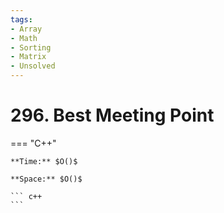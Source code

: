 ```yaml
---
tags:
- Array
- Math
- Sorting
- Matrix
- Unsolved
---
```



# 296. Best Meeting Point

=== "C++"

    **Time:** $O()$

    **Space:** $O()$

    ``` c++
    ```